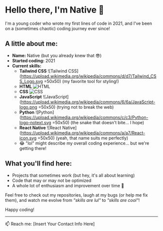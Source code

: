 # Hello there, I'm Native 👋

I'm a young coder who wrote my first lines of code in 2021, and I've been on a (sometimes chaotic) coding journey ever since!

## A little about me:
- **Name:** Native (but you already knew that 😎)
- **Started coding:** 2021
- **Current skills:** 
  - **Tailwind CSS** ![Tailwind CSS](https://upload.wikimedia.org/wikipedia/commons/d/d7/Tailwind_CSS_Logo.svg =50x50) (my favorite tool for styling!)
  - **HTML** ![HTML](https://upload.wikimedia.org/wikipedia/commons/thumb/6/61/HTML5_logo_and_wordmark.svg/50px-HTML5_logo_and_wordmark.svg.png)
  - **CSS** ![CSS](https://upload.wikimedia.org/wikipedia/commons/thumb/d/d5/CSS3_logo_and_wordmark.svg/50px-CSS3_logo_and_wordmark.svg.png)
  - **JavaScript** ![JavaScript](https://upload.wikimedia.org/wikipedia/commons/6/6a/JavaScript-logo.png =50x50) (trying not to break the web)
  - **Python** ![Python](https://upload.wikimedia.org/wikipedia/commons/c/c3/Python-logo-notext.svg =50x50) (the snake that doesn't bite... I hope)
  - **React Native** ![React Native](https://upload.wikimedia.org/wikipedia/commons/a/a7/React-icon.svg =50x50) (yeah, that name suits me perfectly)
  - 😂 "lol" might describe my overall coding experience... but we're getting there!

## What you'll find here:
- Projects that sometimes work (but hey, it's all about learning)
- Code that may or may not be optimized
- A whole lot of enthusiasm and improvement over time 🚀

Feel free to check out my repositories, laugh at my bugs (or help me fix them), and watch me evolve from *"skills are lul"* to *"skills are cool"*!

Happy coding!

---

📫 Reach me: [Insert Your Contact Info Here]
